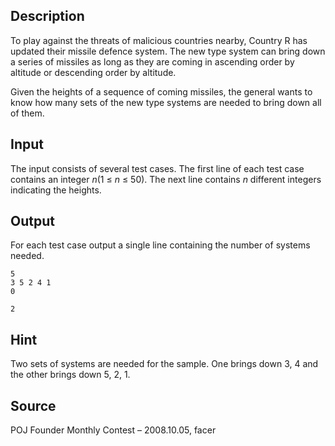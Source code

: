<h2>Description</h2><p><div><p>To play against the threats of malicious countries nearby, Country R has updated their missile defence system. The new type system can bring down a series of missiles as long as they are coming in ascending order by altitude or descending order by altitude.</p><p>Given the heights of a sequence of coming missiles, the general wants to know how many sets of the new type systems are needed to bring down all of them.</p></div></p><h2>Input</h2><p><p>The input consists of several test cases. The first line of each test case contains an integer <i>n</i>(1 ≤ <i>n</i> ≤ 50). The next line contains<i> n</i> different integers indicating the heights. </p></p><h2>Output</h2><p><p>For each test case output a single line containing the number of systems needed.</p></p>

<pre><code class="language-input1">5
3 5 2 4 1
0 </code></pre>

<pre><code class="language-output1">2</code></pre>

<h2>Hint</h2><p><p>Two sets of systems are needed for the sample. One brings down 3, 4 and the other brings down 5, 2, 1. </p></p><h2>Source</h2><p>POJ Founder Monthly Contest – 2008.10.05, facer</p>
